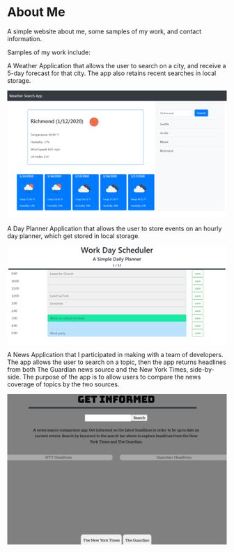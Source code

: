 # About Me

A simple website about me, some samples of my work, and contact information.  




Samples of my work include:


A Weather Application that allows the user to search on a city, and receive a 5-day forecast for that city.  The app also retains recent searches in local storage.

![Weather App](https://github.com/GranvilleSims/Portfolio/blob/master/assets/assets/wxPage.png)



A Day Planner Application that allows the user to store events on an hourly day planner, which get stored in local storage.

![Day Planner App](https://github.com/GranvilleSims/Portfolio/blob/master/assets/assets/planPage.png)


A News Application that I participated in making with a team of developers.  The app allows the user to search on a topic, then the app returns headlines from both The Guardian news source and the New York Times, side-by-side.  The purpose of the app is to allow users to compare the news coverage of topics by the two sources.

![News App](https://github.com/GranvilleSims/Portfolio/blob/master/assets/assets/newsPage.png)


